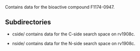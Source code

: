 Contains data for the bioactive compound F1174-0947.

## Subdirectories

- cside/ contains data for the C-side search space on rv1908c.

- nside/ contains data for the N-side search space on rv1908c.

